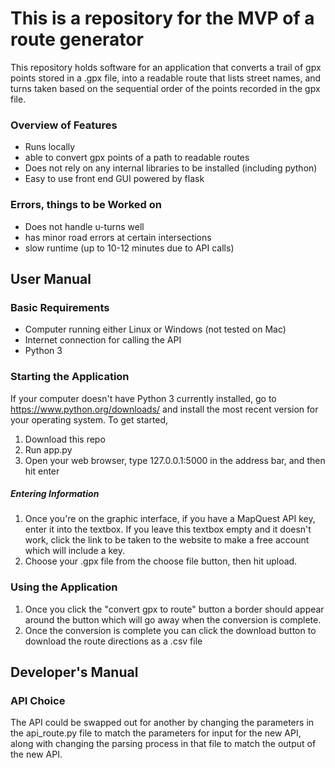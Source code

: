 # This is a repository for the MVP of a route generator 
This repository holds software for an application that converts a trail of gpx points stored in a .gpx file, into a readable route that lists street names, and turns taken based on the sequential order of the points recorded in the gpx file. 

### Overview of Features
- Runs locally 
- able to convert gpx points of a path to readable routes 
- Does not rely on any internal libraries to be installed (including python) 
- Easy to use front end GUI powered by flask 

### Errors, things to be Worked on 
- Does not handle u-turns well
- has minor road errors at certain intersections
- slow runtime (up to 10-12 minutes due to API calls) 

## User Manual 

### Basic Requirements 
- Computer running either Linux or Windows  (not tested on Mac) 
- Internet connection for calling the API
- Python 3 

### Starting the Application
If your computer doesn't have Python 3 currently installed, go to https://www.python.org/downloads/ and install the most recent version for your operating system.
To get started,
1. Download this repo
2. Run app.py
3. Open your web browser, type 127.0.0.1:5000 in the address bar, and then hit enter
 
##### Entering Information
1. Once you're on the graphic interface, if you have a MapQuest API key, enter it into the textbox. If you leave this textbox empty and it doesn't work, click the link to be taken to the website to make a free account which will include a key.
2. Choose your .gpx file from the choose file button, then hit upload.

### Using the Application 
1. Once you click the "convert gpx to route" button a border should appear around the button which will go away when the conversion is complete.
2. Once the conversion is complete you can click the download button to download the route directions as a .csv file

## Developer's Manual 

### API Choice
The API could be swapped out for another by changing the parameters in the api_route.py file to match the parameters for input for the new API, along with changing the parsing process in that file to match the output of the new API.
